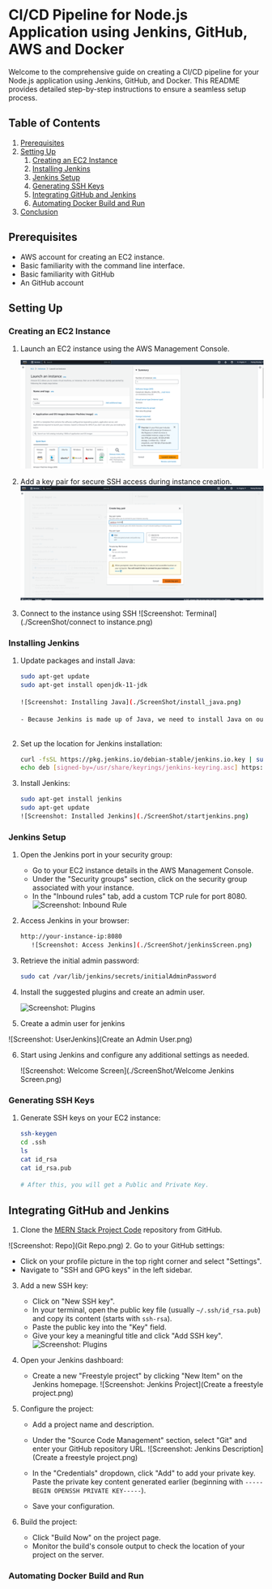 # CI/CD Pipeline for Node.js Application using Jenkins, GitHub, AWS and Docker

Welcome to the comprehensive guide on creating a CI/CD pipeline for your Node.js application using Jenkins, GitHub, and Docker. This README provides detailed step-by-step instructions to ensure a seamless setup process.

## Table of Contents

1. [Prerequisites](#prerequisites)
2. [Setting Up](#setting-up)
   1. [Creating an EC2 Instance](#creating-an-ec2-instance)
   2. [Installing Jenkins](#installing-jenkins)
   3. [Jenkins Setup](#jenkins-setup)
   4. [Generating SSH Keys](#generating-ssh-keys)
   5. [Integrating GitHub and Jenkins](#integrating-github-and-jenkins)
   6. [Automating Docker Build and Run](#automating-docker-build-and-run)
3. [Conclusion](#conclusion)

## Prerequisites

- AWS account for creating an EC2 instance.
- Basic familiarity with the command line interface.
- Basic familiarity with GitHub
- An GitHub account

## Setting Up

### Creating an EC2 Instance

1. Launch an EC2 instance using the AWS Management Console.

   ![Screenshot: Instance](./ScreenShot/creating_instance.png)
3. Add a key pair for secure SSH access during instance creation.
   ![Screenshot:Key Pair](./ScreenShot/keypair.png) 
  
5. Connect to the instance using SSH
   ![Screenshot: Terminal](./ScreenShot/connect to instance.png)

### Installing Jenkins

1. Update packages and install Java:

   ```bash
   sudo apt-get update
   sudo apt-get install openjdk-11-jdk

   ![Screenshot: Installing Java](./ScreenShot/install_java.png)

   - Because Jenkins is made up of Java, we need to install Java on our Ubuntu machine.
  
2. Set up the location for Jenkins installation:

   ```bash
   curl -fsSL https://pkg.jenkins.io/debian-stable/jenkins.io.key | sudo tee /usr/share/keyrings/jenkins-keyring.asc > /dev/null
   echo deb [signed-by=/usr/share/keyrings/jenkins-keyring.asc] https://pkg.jenkins.io/debian-stable binary/ | sudo tee /etc/apt/sources.list.d/jenkins.list > /dev/null

3. Install Jenkins:

   ```bash
   sudo apt-get install jenkins
   sudo apt-get update
   ![Screenshot: Installed Jenkins](./ScreenShot/startjenkins.png)

### Jenkins Setup

1. Open the Jenkins port in your security group:

   - Go to your EC2 instance details in the AWS Management Console.
   - Under the "Security groups" section, click on the security group associated with your instance.
   - In the "Inbound rules" tab, add a custom TCP rule for port 8080.
      ![Screenshot: Inbound Rule](./ScreenShot/Security_port.png)

2. Access Jenkins in your browser:

   ```bash
   http://your-instance-ip:8080
      ![Screenshot: Access Jenkins](./ScreenShot/jenkinsScreen.png)

3. Retrieve the initial admin password:

   ```bash
   sudo cat /var/lib/jenkins/secrets/initialAdminPassword

4. Install the suggested plugins and create an admin user.

   ![Screenshot: Plugins](./ScreenShot/InstallPluginsd.png)

5. Create a admin user for jenkins

 ![Screenshot: UserJenkins](Create an Admin User.png)
 
6. Start using Jenkins and configure any additional settings as needed.

   ![Screenshot: Welcome Screen](./ScreenShot/Welcome Jenkins Screen.png)

### Generating SSH Keys

1. Generate SSH keys on your EC2 instance:

   ```bash
   ssh-keygen
   cd .ssh
   ls
   cat id_rsa
   cat id_rsa.pub

   # After this, you will get a Public and Private Key.


## Integrating GitHub and Jenkins

1. Clone the [MERN Stack Project Code](https://github.com/ifeelpankaj/locker) repository from GitHub.

 ![Screenshot: Repo](Git Repo.png)
2. Go to your GitHub settings:

   - Click on your profile picture in the top right corner and select "Settings".
   - Navigate to "SSH and GPG keys" in the left sidebar.


3. Add a new SSH key:

   - Click on "New SSH key".
   - In your terminal, open the public key file (usually `~/.ssh/id_rsa.pub`) and copy its content (starts with `ssh-rsa`).
   - Paste the public key into the "Key" field.
   - Give your key a meaningful title and click "Add SSH key".
 ![Screenshot: Plugins](Ssh-Github.png)
4. Open your Jenkins dashboard:

   - Create a new "Freestyle project" by clicking "New Item" on the Jenkins homepage.
 ![Screenshot: Jenkins Project](Create a freestyle project.png)
5. Configure the project:

   - Add a project name and description.
   - Under the "Source Code Management" section, select "Git" and enter your GitHub repository URL.
![Screenshot: Jenkins Description](Create a freestyle project.png)
   - In the "Credentials" dropdown, click "Add" to add your private key. Paste the private key content generated earlier (beginning with `-----BEGIN OPENSSH PRIVATE KEY-----`).

   - Save your configuration.

6. Build the project:

   - Click "Build Now" on the project page.
   - Monitor the build's console output to check the location of your project on the server.

### Automating Docker Build and Run








 



